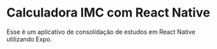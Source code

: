 # Calculadora IMC com React Native

Esse é um aplicativo de consolidação de estudos em React Native utilizando Expo. 

